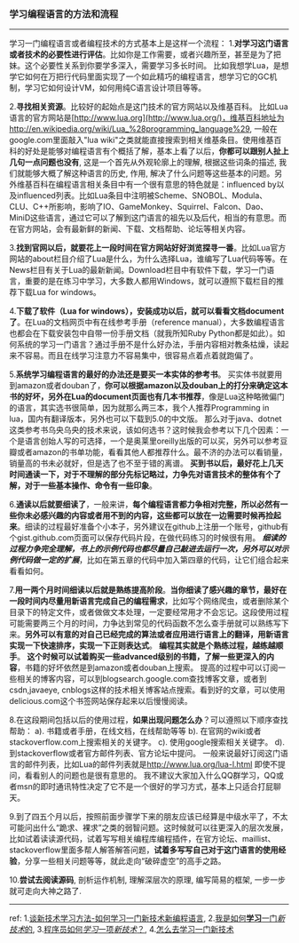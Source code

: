 ### 学习编程语言的方法和流程
---
学习一门编程语言或者编程技术的方式基本上是这样一个流程：
1.**对学习这门语言或者技术的必要性进行评估**。比如你是工作需要，或者兴趣所至，甚至是为了把妹。这个必要性关系到你要学多深入，需要学习多长时间。
比如我想学Lua，是想学它如何在万把行代码里面实现了一个如此精巧的编程语言，想学习它的GC机制，学习它如何设计VM，如何用纯C语言设计项目等等。



2.**寻找相关资源**。比较好的起始点是这门技术的官方网站以及维基百科。
比如Lua语言的官方网站是[http://www.lua.org](http://www.lua.org/)，维基百科地址为http://en.wikipedia.org/wiki/Lua_%28programming_language%29, 一般在google.com里面敲入"lua wiki"之类就能直接搜索到相关维基条目。使用维基百科的好处是能够对编程语言有个概括了解，基本上看了以后，**你都可以跟别人扯上几句一点问题也没有**, 这是一个首先从外观轮廓上的理解, 根据这些词条的描述, 我们就能够大概了解这种语言的历史, 作用, 解决了什么问题等这些基本的问题。另外维基百科在编程语言相关条目中有一个很有意思的特色就是：influenced by以及influenced列表。比如Lua条目中注明被Scheme、SNOBOL、Modula、CLU、C++所影响，影响了IO、GameMonkey、Squirrel、Falcon、Dao、MiniD这些语言，通过它可以了解到这门语言的祖先以及后代，相当的有意思。而在官方网站，会有最新鲜的新闻、下载、文档帮助、论坛等相关内容。



3.**找到官网以后，就要花上一段时间在官方网站好好浏览探寻一番**。比如Lua官方网站的about栏目介绍了Lua是什么，为什么选择Lua，谁编写了Lua代码等等。在News栏目有关于Lua的最新新闻。Download栏目中有软件下载，学习一门语言，重要的是在练习中学习，大多数人都用Windows，就可以遵照下载栏目的推荐下载Lua for windows。



4.**下载了软件（Lua for windows），安装成功以后，就可以看看文档document了**。在Lua的文档网页中有在线参考手册（reference manual），大多数编程语言也都会在下载安装包中自带一份手册文档（就我所知Ruby Python都是如此）。如何系统的学习一门语言？通过手册不是什么好办法，手册内容相对教条枯燥，读起来不容易。而且在线学习注意力不容易集中，很容易点着点着就跑偏了。



5.**系统学习编程语言的最好的办法还是要买一本实体的参考书**。
买实体书就要用到amazon或者douban了，**你可以根据amazon以及douban上的打分来确定这本书的好坏，另外在Lua的document页面也有几本书推荐**，像是Lua这种略微偏门的语言，其实选书很简单，因为就那么两三本，我个人推荐Programming in lua，国内有翻译版本，另外也可以下载到5.0的中文版。
那么对于java、dotnet这类参考书乌央乌央的技术来说，该如何选书？这时候我会参考以下几个因素：一个是语言创始人写的可选择，一个是奥莱里oreilly出版的可以买，另外可以参考豆瓣或者amazon的书单功能，看看其他人都推荐什么。最不济的办法可以看销量，销量高的书未必就好，但是选了也不至于错的离谱。
**买到书以后，最好花上几天时间通读一下，对于不理解的部分先标记略过，力争先对语言技术的整体有个了解，对于一些基本操作、命令有一些印象**。



6.**通读以后就要细读了**，一般来讲，**每个编程语言都力争相对完整，所以必然有一些你未必感兴趣的内容或者用不到的内容，这些都可以放在一边需要时候再捡起来**。细读的过程最好准备个小本子，另外建议在github上注册一个账号，github有个gist.github.com页面可以保存代码片段，在做代码练习的时候很有用。
***细读的过程力争完全理解，书上的示例代码也都尽量自己敲进去运行一次，另外可以对示例代码做一定的扩展***，比如在第五章的代码中加入第四章的代码，让它们组合起来看看如何。



7.**用一两个月时间细读以后就是熟练提高阶段**。**当你细读了感兴趣的章节，最好在一段时间内尽量用新语言完成自己的编程需求**，比如写个网络爬虫，或者删除某个目录下的特定文件，或者做做文本处理，一定要经常用才不会忘记。这段使用过程可能需要两三个月的时间，力争达到常见的代码函数不怎么查手册就可以熟练写下来。**另外可以有意的对自己已经完成的算法或者应用进行语言上的翻译，用新语言实现一下快速排序，实现一下正则表达式**。
**编程其实就是个熟练过程，越练越顺手**。
**这个时候可以试着购买一些advanced级别的书籍，了解一些更深入的内容**，书籍的好坏依然是到amazon或者douban上搜索。
提高的过程中可以订阅一些相关的博客内容，可以到blogsearch.google.com查找博客文章，或者到csdn,javaeye, cnblogs这样的技术相关博客站点搜索。看到好的文章，可以使用delicious.com这个书签网站保存起来以后慢慢阅读。



8.在这段期间包括以后的使用过程，**如果出现问题怎么办**？可以遵照以下顺序查找帮助：
a). 书籍或者手册，在线文档，在线帮助等等
b). 在官网的wiki或者stackoverflow.com上搜索相关的关键字。
c). 使用google搜索相关关键字。
d). 到stackoverflow或者官方邮件列表、官方论坛中提问。
一般来说最好订阅这门语言的邮件列表，比如Lua的邮件列表就是<http://www.lua.org/lua-l.html> 即使不提问，看看别人的问题也是很有意思的。
我不建议大家加入什么QQ群学习，QQ或者msn的即时通讯特性决定了它不是一个很好的学习方式，基本上只适合打屁聊天。



9.到了四五个月以后，按照前面步骤学下来的朋友应该已经算是中级水平了，不太可能问出什么“跪求、裸求”之类的弱智问题。这时候就可以往更深入的层次发展，比如试着读读源代码，试着写写相关编程库编程插件，在官方论坛、maillist、stackoverflow里面多帮人解答解答问题，**试着多写写自己对于这门语言的使用经验**，分享一些相关问题等等，就此走向“破碎虚空”的高手之路。



10.**尝试去阅读源码**, 剖析运作机制, 理解深层次的原理, 编写简易的框架, 一步一步就可走向大神之路了.

---
ref:
1.[谈新技术学习方法-如何学习一门新技术新编程语言](https://blog.csdn.net/hmsiwtv/article/details/7555927),   2.[我是如何**学习**一门*新技术*的](https://blog.csdn.net/xiangshimoni/article/details/49558191),   3.[程序员如何*学习*一项*新技术*？](https://blog.csdn.net/qq_33719636/article/details/80298877),   4.[怎么去学习一门新技术](https://blog.csdn.net/gengzhi1293443962/article/details/80605306)
